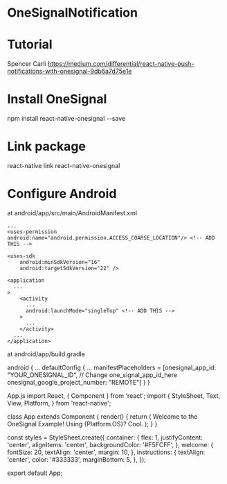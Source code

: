 # OneSignalNotification

# Tutorial
Spencer Carli
https://medium.com/differential/react-native-push-notifications-with-onesignal-9db6a7d75e1e

# Install OneSignal
npm install react-native-onesignal --save

# Link package
react-native link react-native-onesignal

# Configure Android
at android/app/src/main/AndroidManifest.xml

<manifest xmlns:android="http://schemas.android.com/apk/res/android"
    package="com.onesignalexample"
    android:versionCode="1"
    android:versionName="1.0">

    ...
    <uses-permission android:name="android.permission.ACCESS_COARSE_LOCATION"/> <!-- ADD THIS -->

    <uses-sdk
        android:minSdkVersion="16"
        android:targetSdkVersion="22" />

    <application
      ...
    >
        <activity
          ...
          android:launchMode="singleTop" <!-- ADD THIS -->
        >
          ...
        </activity>
      ...
    </application>

</manifest>

at android/app/build.gradle 

android {
    ...
    defaultConfig {
        ...
       manifestPlaceholders = [onesignal_app_id: "YOUR_ONESIGNAL_ID",  // Change one_signal_app_id_here
                                onesignal_google_project_number: "REMOTE"]
    }
}

App.js
import React, { Component } from 'react';
import {
  StyleSheet,
  Text,
  View,
  Platform,
} from 'react-native';

class App extends Component {
  render() {
    return (
      <View style={styles.container}>
        <Text style={styles.welcome}>
          Welcome to the OneSignal Example!
        </Text>
        <Text style={styles.instructions}>
          Using {Platform.OS}? Cool.
        </Text>
      </View>
    );
  }
}

const styles = StyleSheet.create({
  container: {
    flex: 1,
    justifyContent: 'center',
    alignItems: 'center',
    backgroundColor: '#F5FCFF',
  },
  welcome: {
    fontSize: 20,
    textAlign: 'center',
    margin: 10,
  },
  instructions: {
    textAlign: 'center',
    color: '#333333',
    marginBottom: 5,
  },
});

export default App;
